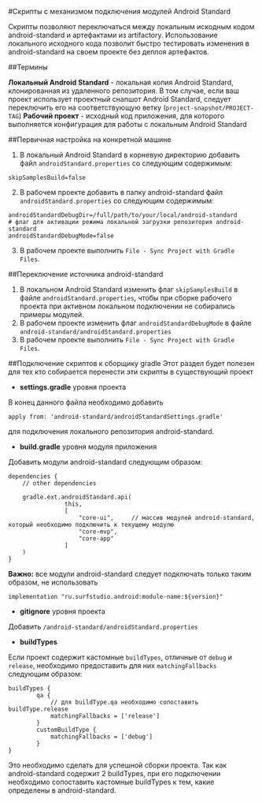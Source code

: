 #Скрипты с механизмом подключения модулей Android Standard

Скрипты позволяют переключаться между локальным искодным кодом android-standard и артефактами из artifactory.
Использование локального исходного кода позволит быстро тестировать изменения в android-standard на своем проекте без деплоя артефактов.

##Термины

**Локальный Android Standard** - локальная копия Android Standard, клонированная из удаленного
репозитория. В том случае, если ваш проект использует проектный снапшот Android Standard, следует
переключить его на соответствующую ветку (`project-snapshot/PROJECT-TAG`)
**Рабочий проект** - исходный код приложения, для которого выполняется конфигурация для работы с локальным Android Standard

##Первичная настройка на конкретной машине

1. В локальный Android Standard в корневую директорию
добавить файл `androidStandard.properties` со следующим содержимым:
```
skipSamplesBuild=false
```

2. В рабочем проекте добавить в папку android-standard файл `androidStandard.properties` со следующим содержимым:
```
androidStandardDebugDir=/full/path/to/your/local/android-standard
# флаг для активации режима локальной загрузки репозитория android-standard
androidStandardDebugMode=false
```

3. В рабочем проекте выполнить ```File - Sync Project with Gradle Files```.

##Переключение источника android-standard

1. В локальном Android Standard изменить флаг `skipSamplesBuild` в файле `androidStandard.properties`,
чтобы при сборке рабочего проекта при активном локальном подключении не собирались примеры модулей.
2. В рабочем проекте изменить флаг `androidStandardDebugMode` в файле `android-standard/androidStandard.properties`
3. В рабочем проекте выполнить `File - Sync Project with Gradle Files`.

##Подключение скриптов к сборщику gradle
Этот раздел будет полезен для тех кто собирается перенести эти скрипты в существующий проект

+ **settings.gradle** уровня проекта

В конец данного файла необходимо добавить

```apply from: 'android-standard/androidStandardSettings.gradle'```

для подключения локального репозитория android-standard.

+ **build.gradle** уровня модуля приложения

Добавить модули android-standard следующим образом:

```
dependencies {
    // other dependencies

    gradle.ext.androidStandard.api(
                this,
                [
                    "core-ui",     // массив модулей android-standard, который необходимо подключить к текущему модулю
                    "core-mvp",
                    "core-app"
                ]
    )
}
```

**Важно:** все модули android-standard следует подключать только таким образом, не использовать

```implementation "ru.surfstudio.android:module-name:${version}"```

+ **gitignore** уровня проекта

Добавить ```/android-standard/androidStandard.properties```

+ **buildTypes**

Если проект содержит кастомные ```buildTypes```, отличные от ```debug``` и ```release```, необходимо
предоставить для них ```matchingFallbacks``` следующим образом:

```
buildTypes {
        qa {
            // для buildType.qa необходимо сопоставить buildType.release
            matchingFallbacks = ['release']
        }
        customBuildType {
            matchingFallbacks = ['debug']
        }
}
```

Это необходимо сделать для успешной сборки проекта. Так как android-standard содержит 2 buildTypes,
при его подключении необходимо сопоставить кастомные buildTypes к тем, какие определены в android-standard.